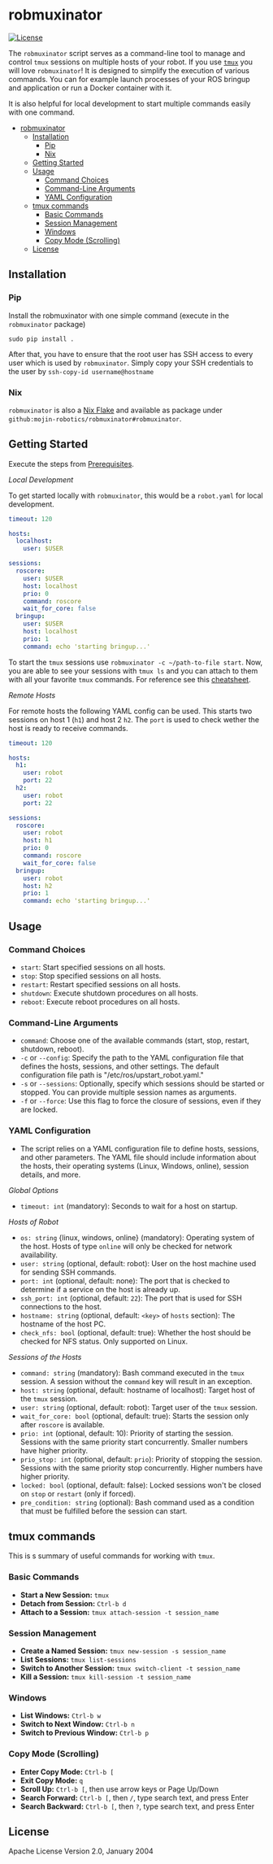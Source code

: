 # robmuxinator

[![License](https://img.shields.io/badge/License-Apache%202.0-blue.svg)](https://opensource.org/licenses/Apache-2.0)

The `robmuxinator` script serves as a command-line tool to manage and control `tmux` sessions on multiple hosts of your robot. If you use [`tmux`](github.com/tmux/tmux) you will love `robmuxinator`! It is designed to simplify the execution of various commands. You can for example launch processes of your ROS bringup and application or run a Docker container with it.

It is also helpful for local development to start multiple commands easily with one command.

- [robmuxinator](#robmuxinator)
  - [Installation](#installation)
    - [Pip](#pip)
    - [Nix](#nix)
  - [Getting Started](#getting-started)
  - [Usage](#usage)
    - [Command Choices](#command-choices)
    - [Command-Line Arguments](#command-line-arguments)
    - [YAML Configuration](#yaml-configuration)
  - [tmux commands](#tmux-commands)
    - [Basic Commands](#basic-commands)
    - [Session Management](#session-management)
    - [Windows](#windows)
    - [Copy Mode (Scrolling)](#copy-mode-scrolling)
  - [License](#license)

## Installation

### Pip

Install the robmuxinator with one simple command (execute in the `robmuxinator` package)
```
sudo pip install .
```

After that, you have to ensure that the root user has SSH access to every user which is used by `robmuxinator`. Simply copy your SSH credentials to the user by `ssh-copy-id username@hostname`

### Nix

`robmuxinator` is also a [Nix Flake](https://nixos.wiki/wiki/Flakes) and available as package under `github:mojin-robotics/robmuxinator#robmuxinator`.

## Getting Started

Execute the steps from [Prerequisites](#prerequisites).

*Local Development*

To get started locally with `robmuxinator`, this would be a `robot.yaml` for local development.

```yaml
timeout: 120

hosts:
  localhost:
    user: $USER

sessions:
  roscore:
    user: $USER
    host: localhost
    prio: 0
    command: roscore
    wait_for_core: false
  bringup:
    user: $USER
    host: localhost
    prio: 1
    command: echo 'starting bringup...'

```

To start the `tmux` sessions use `robmuxinator -c ~/path-to-file start`. Now, you are able to see your sessions with `tmux ls`
and you can attach to them with all your favorite `tmux` commands. For reference see this [cheatsheet](#tmux-commands).

*Remote Hosts*

For remote hosts the following YAML config can be used. This starts two sessions on host 1 (`h1`) and host 2 `h2`.
The `port` is used to check wether the host is ready to receive commands.

```yaml
timeout: 120

hosts:
  h1:
    user: robot
    port: 22
  h2:
    user: robot
    port: 22

sessions:
  roscore:
    user: robot
    host: h1
    prio: 0
    command: roscore
    wait_for_core: false
  bringup:
    user: robot
    host: h2
    prio: 1
    command: echo 'starting bringup...'

```
## Usage
### Command Choices

- `start`: Start specified sessions on all hosts.
- `stop`: Stop specified sessions on all hosts.
- `restart`: Restart specified sessions on all hosts.
- `shutdown`: Execute shutdown procedures on all hosts.
- `reboot`: Execute reboot procedures on all hosts.

### Command-Line Arguments

- `command`: Choose one of the available commands (start, stop, restart, shutdown, reboot).
- `-c` or `--config`: Specify the path to the YAML configuration file that defines the hosts, sessions, and other settings. The default configuration file path is "/etc/ros/upstart_robot.yaml."
- `-s` or `--sessions`: Optionally, specify which sessions should be started or stopped. You can provide multiple session names as arguments.
- `-f` or `--force`: Use this flag to force the closure of sessions, even if they are locked.

### YAML Configuration

- The script relies on a YAML configuration file to define hosts, sessions, and other parameters. The YAML file should include information about the hosts, their operating systems (Linux, Windows, online), session details, and more.


*Global Options*

- `timeout: int` (mandatory): Seconds to wait for a host on startup.

*Hosts of Robot*

- `os: string` {linux, windows, online} (mandatory): Operating system of the host. Hosts of type `online` will only be checked for network availability.
- `user: string` (optional, default: robot): User on the host machine used for sending SSH commands.
- `port: int` (optional, default: none): The port that is checked to determine if a service on the host is already up.
- `ssh_port: int` (optional, default: `22`): The port that is used for SSH connections to the host.
- `hostname: string` (optional, default: `<key>` of `hosts` section): The hostname of the host PC.
- `check_nfs: bool` (optional, default: true): Whether the host should be checked for NFS status. Only supported on Linux.

*Sessions of the Hosts*

- `command: string` (mandatory): Bash command executed in the `tmux` session. A session without the `command` key will result in an exception.
- `host: string` (optional, default: hostname of localhost): Target host of the `tmux` session.
- `user: string` (optional, default: robot): Target user of the `tmux` session.
- `wait_for_core: bool` (optional, default: true): Starts the session only after `roscore` is available.
- `prio: int` (optional, default: 10): Priority of starting the session. Sessions with the same priority start concurrently. Smaller numbers have higher priority.
- `prio_stop: int` (optional, default: `prio`): Priority of stopping the session. Sessions with the same priority stop concurrently. Higher numbers have higher priority.
- `locked: bool` (optional, default: false): Locked sessions won't be closed on `stop` or `restart` (only if forced).
- `pre_condition: string` (optional): Bash command used as a condition that must be fulfilled before the session can start.


## tmux commands

This is s summary of useful commands for working with `tmux`.

### Basic Commands

- **Start a New Session:** `tmux`
- **Detach from Session:** `Ctrl-b d`
- **Attach to a Session:** `tmux attach-session -t session_name`

### Session Management

- **Create a Named Session:** `tmux new-session -s session_name`
- **List Sessions:** `tmux list-sessions`
- **Switch to Another Session:** `tmux switch-client -t session_name`
- **Kill a Session:** `tmux kill-session -t session_name`

### Windows

- **List Windows:** `Ctrl-b w`
- **Switch to Next Window:** `Ctrl-b n`
- **Switch to Previous Window:** `Ctrl-b p`

### Copy Mode (Scrolling)

- **Enter Copy Mode:** `Ctrl-b [`
- **Exit Copy Mode:** `q`
- **Scroll Up:** `Ctrl-b [`, then use arrow keys or Page Up/Down
- **Search Forward:** `Ctrl-b [`, then `/`, type search text, and press Enter
- **Search Backward:** `Ctrl-b [`, then `?`, type search text, and press Enter


## License
Apache License Version 2.0, January 2004
